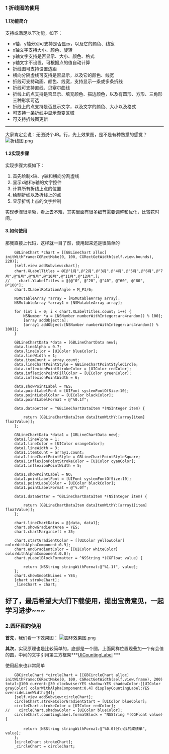### 1 折线图的使用
#### 1.1功能简介
支持或满足以下功能，如下：
- x轴、y轴分别可支持是否显示，以及它的颜色、线宽
- x轴文字支持大小、颜色、旋转
- y轴文字支持是否显示、大小、颜色、格式
- y轴文字不设置，可根据点的值自动计算
- 折线图可支持设置边距
- 横向分隔虚线可支持是否显示，以及它的颜色、线宽
- 折线可支持动画、颜色、线宽，支持显示一条或多条折线
- 折线可支持直线、贝塞尔曲线
- 折线上的点支持是否显示、填充颜色、描边颜色，以及有圆形、方形、三角形三种形状可选
- 折线上的点支持是否显示文字，以及文字的颜色、大小以及格式
- 可支持一条折线中显示渐变区域
- 可支持折线图更新
---
大家肯定会说：无图说个JB。行，先上效果图，是不是有种熟悉的感觉？
![折线图.png](https://github.com/belin11/GBChart/blob/master/折线图.png)

#### 1.2实现步骤
实现步骤大概如下：
1. 首先绘制x轴、y轴和横向分割虚线
2. 显示x轴和y轴的文字控件
3. 计算所有折线上点的位置
4. 绘制折线以及折线上的点
5. 显示折线上点的文字控制

实现步骤很清晰，看上去不难，其实里面有很多细节需要调整和优化，比较花时间。

#### 3.如何使用
那我直接上代码，这样就一目了然，使用起来还是很简单的
```
    GBLineChart *chart = [[GBLineChart alloc] initWithFrame:CGRectMake(0, 100, CGRectGetWidth(self.view.bounds), 220)];
    [self.view addSubview:chart];
    chart.XLabelTitles = @[@"1月",@"2月",@"3月",@"4月",@"5月",@"6月",@"7月",@"8月",@"9月",@"10月",@"11月",@"12月",];
//    chart.YLabelTitles = @[@"0", @"20", @"40", @"60", @"80", @"100"];
    chart.XLabelRotationAngle = M_PI/6;
    
    NSMutableArray *array = [NSMutableArray array];
    NSMutableArray *array1 = [NSMutableArray array];

    for (int i = 0; i < chart.XLabelTitles.count; i++) {
        NSNumber *a = [NSNumber numberWithInteger:arc4random() % 100];
        [array addObject:a];
        [array1 addObject:[NSNumber numberWithInteger:arc4random() % 100]];
    }
    
    GBLineChartData *data = [GBLineChartData new];
    data.lineAlpha = 0.7;
    data.lineColor = [UIColor blueColor];
    data.lineWidth = 1;
    data.itemCount = array.count;
    data.lineChartPointStyle = GBLineChartPointStyleCircle;
    data.inflexionPointStrokeColor = [UIColor redColor];
    data.inflexionPointFillColor = [UIColor greenColor];
    data.inflexionPointWidth = 6;
    
    data.showPointLabel = YES;
    data.pointLabelFont = [UIFont systemFontOfSize:10];
    data.pointLabelColor = [UIColor blackColor];
    data.pointLabelFormat = @"%0.1f";
    
    data.dataGetter = ^GBLineChartDataItem *(NSInteger item) {
      
        return [GBLineChartDataItem dataItemWithY:[array[item] floatValue]];
    };
    
    GBLineChartData *data1 = [GBLineChartData new];
    data1.lineAlpha = 1;
    data1.lineColor = [UIColor orangeColor];
    data1.lineWidth = 3;
    data1.itemCount = array1.count;
    data1.lineChartPointStyle = GBLineChartPointStyleSquare;
    data1.inflexionPointStrokeColor = [UIColor cyanColor];
    data1.inflexionPointWidth = 5;
    
    data1.showPointLabel = NO;
    data1.pointLabelFont = [UIFont systemFontOfSize:10];
    data1.pointLabelColor = [UIColor blackColor];
    data1.pointLabelFormat = @"%.0f";
    
    data1.dataGetter = ^GBLineChartDataItem *(NSInteger item) {
        
        return [GBLineChartDataItem dataItemWithY:[array1[item] floatValue]];
    };
    
    chart.lineChartDatas = @[data, data1];
    chart.showGradientArea = YES;
    chart.chartMarginLeft = 35;
    
    chart.startGradientColor = [[UIColor yellowColor] colorWithAlphaComponent:0.9];
    chart.endGradientColor = [[UIColor whiteColor] colorWithAlphaComponent:0.0];
    chart.yLabelBlockFormatter = ^NSString *(CGFloat value) {
      
        return [NSString stringWithFormat:@"%1.1f", value];
    };
    chart.showSmoothLines = YES;
    [chart strokeChart];
    _lineChart = chart;
```
好了，最后希望大大们下载使用，提出宝贵意见，一起学习进步~~~
---

### 2.圆环图的使用

**首先**，我们看一下效果图：
![圆环效果图.png](https://github.com/belin11/GBChart/blob/master/圆状图.png)

**其次**，实现原理也是比较简单的，底部是一个圆，上面同样位置现叠加一个有会值的圆，中间的文字引用第三方框架***[UICountingLabel](https://github.com/dataxpress/UICountingLabel) ***

使用起来也非常简单
```
    GBCircleChart *circleChart = [[GBCircleChart alloc] initWithFrame:CGRectMake(0, 100, CGRectGetWidth(self.view.frame), 200) total:@100 current:@30 clockwise:YES shadow:YES shadowColor:[[UIColor grayColor] colorWithAlphaComponent:0.4] displayCountingLabel:YES overrideLineWidth:@4];
    [self.view addSubview:circleChart];
    circleChart.strokeColorGradientStart = [UIColor blueColor];
    circleChart.strokeColor = [UIColor redColor];
//    circleChart.shadowColor = [UIColor blueColor];
    circleChart.countingLabel.formatBlock = ^NSString *(CGFloat value) {
      
        return [NSString stringWithFormat:@"%0.0f分\n我的成绩单", value];
    };
    [circleChart strokeChart];
    _circleChart = circleChart;
```


